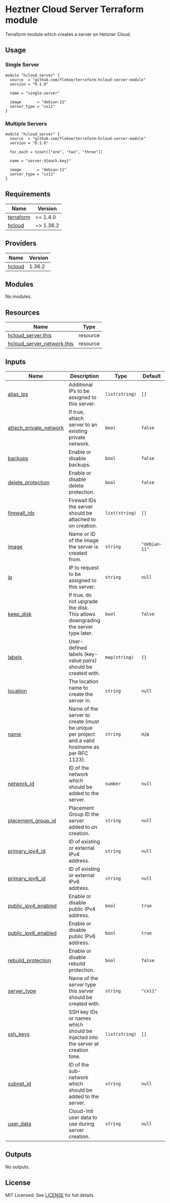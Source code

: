 # Heztner Cloud Server Terraform module

Terraform module which creates a server on Hetzner Cloud.

## Usage

### Single Server

```hcl
module "hcloud_server" {
  source  = "github.com/flokoe/terraform-hcloud-server-module"
  version = "0.1.0"

  name = "single-server"

  image       = "debian-11"
  server_type = "cx11"
}
```

### Multiple Servers

```hcl
module "hcloud_server" {
  source  = "github.com/flokoe/terraform-hcloud-server-module"
  version = "0.1.0"

  for_each = toset(["one", "two", "three"])

  name = "server-${each.key}"

  image       = "debian-11"
  server_type = "cx11"
}
```

<!-- ## Examples -->

<!-- ## Notes -->

<!-- BEGINNING OF PRE-COMMIT-TERRAFORM DOCS HOOK -->
## Requirements

| Name | Version |
|------|---------|
| <a name="requirement_terraform"></a> [terraform](#requirement\_terraform) | >= 1.4.0 |
| <a name="requirement_hcloud"></a> [hcloud](#requirement\_hcloud) | ~> 1.36.2 |

## Providers

| Name | Version |
|------|---------|
| <a name="provider_hcloud"></a> [hcloud](#provider\_hcloud) | 1.36.2 |

## Modules

No modules.

## Resources

| Name | Type |
|------|------|
| [hcloud_server.this](https://registry.terraform.io/providers/hetznercloud/hcloud/latest/docs/resources/server) | resource |
| [hcloud_server_network.this](https://registry.terraform.io/providers/hetznercloud/hcloud/latest/docs/resources/server_network) | resource |

## Inputs

| Name | Description | Type | Default | Required |
|------|-------------|------|---------|:--------:|
| <a name="input_alias_ips"></a> [alias\_ips](#input\_alias\_ips) | Additional IPs to be assigned to this server. | `list(string)` | `[]` | no |
| <a name="input_attach_private_network"></a> [attach\_private\_network](#input\_attach\_private\_network) | If true, attach server to an existing private network. | `bool` | `false` | no |
| <a name="input_backups"></a> [backups](#input\_backups) | Enable or disable backups. | `bool` | `false` | no |
| <a name="input_delete_protection"></a> [delete\_protection](#input\_delete\_protection) | Enable or disable delete protection. | `bool` | `false` | no |
| <a name="input_firewall_ids"></a> [firewall\_ids](#input\_firewall\_ids) | Firewall IDs the server should be attached to on creation. | `list(string)` | `[]` | no |
| <a name="input_image"></a> [image](#input\_image) | Name or ID of the image the server is created from. | `string` | `"debian-11"` | no |
| <a name="input_ip"></a> [ip](#input\_ip) | IP to request to be assigned to this server. | `string` | `null` | no |
| <a name="input_keep_disk"></a> [keep\_disk](#input\_keep\_disk) | If true, do not upgrade the disk. This allows downgrading the server type later. | `bool` | `false` | no |
| <a name="input_labels"></a> [labels](#input\_labels) | User-defined labels (key-value pairs) should be created with. | `map(string)` | `{}` | no |
| <a name="input_location"></a> [location](#input\_location) | The location name to create the server in. | `string` | `null` | no |
| <a name="input_name"></a> [name](#input\_name) | Name of the server to create (must be unique per project and a valid hostname as per RFC 1123). | `string` | n/a | yes |
| <a name="input_network_id"></a> [network\_id](#input\_network\_id) | ID of the network which should be added to the server. | `number` | `null` | no |
| <a name="input_placement_group_id"></a> [placement\_group\_id](#input\_placement\_group\_id) | Placement Group ID the server added to on creation. | `string` | `null` | no |
| <a name="input_primary_ipv4_id"></a> [primary\_ipv4\_id](#input\_primary\_ipv4\_id) | ID of existing or external IPv4 address. | `string` | `null` | no |
| <a name="input_primary_ipv6_id"></a> [primary\_ipv6\_id](#input\_primary\_ipv6\_id) | ID of existing or external IPv6 address. | `string` | `null` | no |
| <a name="input_public_ipv4_enabled"></a> [public\_ipv4\_enabled](#input\_public\_ipv4\_enabled) | Enable or disable public IPv4 address. | `bool` | `true` | no |
| <a name="input_public_ipv6_enabled"></a> [public\_ipv6\_enabled](#input\_public\_ipv6\_enabled) | Enable or disable public IPv6 address. | `bool` | `true` | no |
| <a name="input_rebuild_protection"></a> [rebuild\_protection](#input\_rebuild\_protection) | Enable or disable rebuild protection. | `bool` | `false` | no |
| <a name="input_server_type"></a> [server\_type](#input\_server\_type) | Name of the server type this server should be created with. | `string` | `"cx11"` | no |
| <a name="input_ssh_keys"></a> [ssh\_keys](#input\_ssh\_keys) | SSH key IDs or names which should be injected into the server at creation time. | `list(string)` | `[]` | no |
| <a name="input_subnet_id"></a> [subnet\_id](#input\_subnet\_id) | ID of the sub-network which should be added to the server. | `string` | `null` | no |
| <a name="input_user_data"></a> [user\_data](#input\_user\_data) | Cloud-Init user data to use during server creation. | `string` | `null` | no |

## Outputs

No outputs.
<!-- END OF PRE-COMMIT-TERRAFORM DOCS HOOK -->

## License

MIT Licensed. See [LICENSE](https://github.com/flokoe/terraform-hcloud-server-module/blob/main/LICENSE) for full details.
